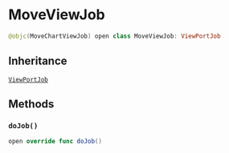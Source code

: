 # MoveViewJob

``` swift
@objc(MoveChartViewJob) open class MoveViewJob: ViewPortJob
```

## Inheritance

[`ViewPortJob`](/ViewPortJob)

## Methods

### `doJob()`

``` swift
open override func doJob()
```
